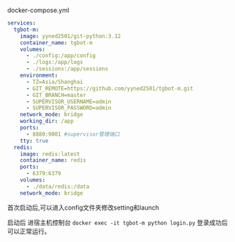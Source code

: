 docker-compose.yml
```docker-compose.yml
services:
  tgbot-m:
    image: yyned2501/git-python:3.12
    container_name: tgbot-m
    volumes:
      - ./config:/app/config
      - ./logs:/app/logs
      - ./sessions:/app/sessions
    environment:
      - TZ=Asia/Shanghai
      - GIT_REMOTE=https://github.com/yyned2501/tgbot-m.git
      - GIT_BRANCH=master
      - SUPERVISOR_USERNAME=admin
      - SUPERVISOR_PASSWORD=admin
    network_mode: bridge
    working_dir: /app
    ports:
      - 8880:9001 #supervisor管理端口
    tty: true
  redis:
    image: redis:latest
    container_name: redis
    ports:
      - 6379:6379
    volumes:
      - ./data/redis:/data
    network_mode: bridge
```

首次启动后,可以进入config文件夹修改setting和launch

启动后 进宿主机控制台 `docker exec -it tgbot-m python login.py` 登录成功后可以正常运行。
